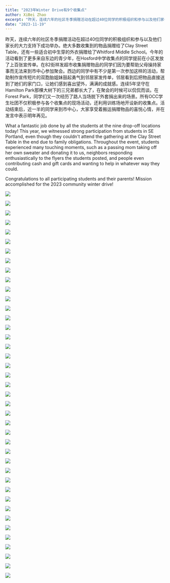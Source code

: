 ```yaml
---
title: "2023年Winter Drive有9个收集点"
author: XiBei Zhao
excerpt: "昨天，连续六年的社区冬季捐赠活动在超过40位同学的积极组织和参与以及他们家长的大力支持下成功举办。绝大多数收集到的物品捐赠给了Clay Street Table，还有一些适合初中生穿的外衣捐赠给了Whitford Middle School。今年的活动看到了更多来自东边的青少年，在Hosford中学收集点的同学提前在小区发放了上百张宣传单。在82街祥发超市收集捐赠物品的同学们因为要帮助父母操持家事而无法来到市中心参加聚会。西边的同学中有不少是第一次参加这样的活动，帮助制作宣传短片的双胞胎姐妹鼓起勇气到邻居家发传单，邻居看到后把物品直接送到了她们的家门口，让她们感到喜出望外，满满的成就感。连续5年坚守在Hamilton Park那棵大树下的三兄弟都长大了，在聚会的时候可以侃侃而谈。在Forest Park，同学们又一次经历了路人当场脱下外套捐出来的场景。所有OCC学生社团不仅积极参与各个收集点的现场活动，还利用训练场地开设新的收集点。活动结束后，近一半的同学来到市中心，大家享受着搬运捐赠物品的喜悦心情，并在发言中表示明年再见。"
date: "2023-11-19"
---
```


昨天，连续六年的社区冬季捐赠活动在超过40位同学的积极组织和参与以及他们家长的大力支持下成功举办。绝大多数收集到的物品捐赠给了Clay Street Table，还有一些适合初中生穿的外衣捐赠给了Whitford Middle School。今年的活动看到了更多来自东边的青少年，在Hosford中学收集点的同学提前在小区发放了上百张宣传单。在82街祥发超市收集捐赠物品的同学们因为要帮助父母操持家事而无法来到市中心参加聚会。西边的同学中有不少是第一次参加这样的活动，帮助制作宣传短片的双胞胎姐妹鼓起勇气到邻居家发传单，邻居看到后把物品直接送到了她们的家门口，让她们感到喜出望外，满满的成就感。连续5年坚守在Hamilton Park那棵大树下的三兄弟都长大了，在聚会的时候可以侃侃而谈。在Forest Park，同学们又一次经历了路人当场脱下外套捐出来的场景。所有OCC学生社团不仅积极参与各个收集点的现场活动，还利用训练场地开设新的收集点。活动结束后，近一半的同学来到市中心，大家享受着搬运捐赠物品的喜悦心情，并在发言中表示明年再见。

What a fantastic job done by all the students at the nine drop-off locations today! This year, we witnessed strong participation from students in SE Portland, even though they couldn't attend the gathering at the Clay Street Table in the end due to family obligations. Throughout the event, students experienced many touching moments, such as a passing mom taking off her own sweater and donating it to us, neighbors responding enthusiastically to the flyers the students posted, and people even contributing cash and gift cards and wanting to help in whatever way they could.

Congratulations to all participating students and their parents! Mission accomplished for the 2023 community winter drive!

![](https://res.cloudinary.com/dhngj18do/image/upload/f_auto,q_auto/v1/images/404471885_333425825989173_1638707726861071184_n)

![](https://res.cloudinary.com/dhngj18do/image/upload/f_auto,q_auto/v1/images/402904781_333442542654168_5478952101575523925_n)

![](https://res.cloudinary.com/dhngj18do/image/upload/f_auto,q_auto/v1/images/404498139_333425172655905_2253789507642664122_n)

![](https://res.cloudinary.com/dhngj18do/image/upload/f_auto,q_auto/v1/images/404425561_333425289322560_4947385633938435525_n)

![](https://res.cloudinary.com/dhngj18do/image/upload/f_auto,q_auto/v1/images/404410422_333424752655947_2681282566969984387_n)

![](https://res.cloudinary.com/dhngj18do/image/upload/f_auto,q_auto/v1/images/404463219_333425102655912_7326753906652391677_n)

![](https://res.cloudinary.com/dhngj18do/image/upload/f_auto,q_auto/v1/images/404481780_333424802655942_9166672895546445165_n)

![](https://res.cloudinary.com/dhngj18do/image/upload/f_auto,q_auto/v1/images/404510584_333424605989295_264530071823565207_n)

![](https://res.cloudinary.com/dhngj18do/image/upload/f_auto,q_auto/v1/images/404444188_333424769322612_649135579688639696_n)

![](https://res.cloudinary.com/dhngj18do/image/upload/f_auto,q_auto/v1/images/404460578_333430952655327_7489073452512411032_n)

![](https://res.cloudinary.com/dhngj18do/image/upload/f_auto,q_auto/v1/images/402968067_333442552654167_1983967727459110490_n)

![](https://res.cloudinary.com/dhngj18do/image/upload/f_auto,q_auto/v1/images/404446749_333424685989287_4595583451919206599_n)

![](https://res.cloudinary.com/dhngj18do/image/upload/f_auto,q_auto/v1/images/404444174_333425035989252_1206910040266749801_n)

![](https://res.cloudinary.com/dhngj18do/image/upload/f_auto,q_auto/v1/images/404471582_333424562655966_2770749700690288310_n)

![](https://res.cloudinary.com/dhngj18do/image/upload/f_auto,q_auto/v1/images/404447313_333424719322617_2962476659415371037_n)

![](https://res.cloudinary.com/dhngj18do/image/upload/f_auto,q_auto/v1/images/404437206_333424842655938_4232684781232937515_n)

![](https://res.cloudinary.com/dhngj18do/image/upload/f_auto,q_auto/v1/images/404481912_333424875989268_8342460913991173040_n)

![](https://res.cloudinary.com/dhngj18do/image/upload/f_auto,q_auto/v1/images/404513281_333425219322567_7722340712486068418_n)

![](https://res.cloudinary.com/dhngj18do/image/upload/f_auto,q_auto/v1/images/404459944_333424995989256_8078980427945370746_n)

![](https://res.cloudinary.com/dhngj18do/image/upload/f_auto,q_auto/v1/images/404443512_333425449322544_6273059643179070380_n)

![](https://res.cloudinary.com/dhngj18do/image/upload/f_auto,q_auto/v1/images/404440485_333425475989208_5260285112991525248_n)

![](https://res.cloudinary.com/dhngj18do/image/upload/f_auto,q_auto/v1/images/404511187_333425519322537_7613960079615588616_n)

![](https://res.cloudinary.com/dhngj18do/image/upload/f_auto,q_auto/v1/images/404456416_333425572655865_8760545756134847621_n)

![](https://res.cloudinary.com/dhngj18do/image/upload/f_auto,q_auto/v1/images/404427498_333425665989189_5276109568801125641_n)

![](https://res.cloudinary.com/dhngj18do/image/upload/f_auto,q_auto/v1/images/404443361_333425632655859_3807553826528381502_n)

![](https://res.cloudinary.com/dhngj18do/image/upload/f_auto,q_auto/v1/images/404460033_333425685989187_6128667002465930669_n)

![](https://res.cloudinary.com/dhngj18do/image/upload/f_auto,q_auto/v1/images/404440774_333425765989179_5016245711712759132_n)

![](https://res.cloudinary.com/dhngj18do/image/upload/f_auto,q_auto/v1/images/404481794_333425795989176_2007751748603075315_n)

![](https://res.cloudinary.com/dhngj18do/image/upload/f_auto,q_auto/v1/images/404405664_333424939322595_5805887427737107933_n)

![](https://res.cloudinary.com/dhngj18do/image/upload/f_auto,q_auto/v1/images/404410079_333424979322591_9136251491279679990_n)

![](https://res.cloudinary.com/dhngj18do/image/upload/f_auto,q_auto/v1/images/404480817_333425392655883_4931873840395341008_n)

![](https://res.cloudinary.com/dhngj18do/image/upload/f_auto,q_auto/v1/images/404427003_333425332655889_1001106403321536688_n)

![](https://res.cloudinary.com/dhngj18do/image/upload/f_auto,q_auto/v1/images/404485307_333425309322558_8179594063632562425_n)

![](https://res.cloudinary.com/dhngj18do/image/upload/f_auto,q_auto/v1/images/404409743_333426052655817_5270641590103951037_n)

![](https://res.cloudinary.com/dhngj18do/image/upload/f_auto,q_auto/v1/images/404472064_333426089322480_3886146448471556152_n)

![](https://res.cloudinary.com/dhngj18do/image/upload/f_auto,q_auto/v1/images/404495111_333426132655809_4553868823159151569_n)

![](https://res.cloudinary.com/dhngj18do/image/upload/f_auto,q_auto/v1/images/402891329_333442519320837_8837534788613805088_n)

![](https://res.cloudinary.com/dhngj18do/image/upload/f_auto,q_auto/v1/images/404283542_333442609320828_8805953988638344139_n)

![](https://res.cloudinary.com/dhngj18do/image/upload/f_auto,q_auto/v1/images/404443622_333425885989167_6905759914296599170_n)

![](https://res.cloudinary.com/dhngj18do/image/upload/f_auto,q_auto/v1/images/404180869_333425939322495_3643317577206302485_n)

![](https://res.cloudinary.com/dhngj18do/image/upload/f_auto,q_auto/v1/images/404427887_333426005989155_46381592172416036_n)
